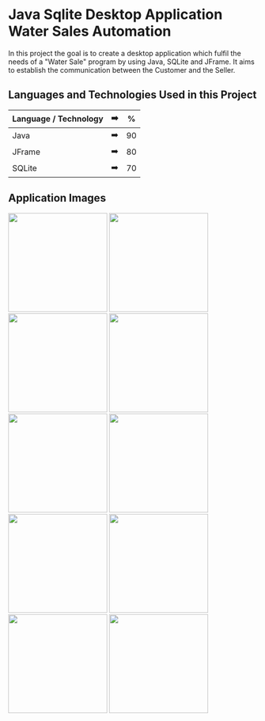 # Java Sqlite Desktop Application Water Sales Automation

In this project the goal is to create a desktop application which fulfil the needs of a "Water Sale" program by using Java, SQLite and JFrame. It aims to establish the communication between the Customer and the Seller.

## Languages and Technologies Used in this Project

| Language / Technology | :arrow_right:  |  % | 
| ------------- |:-------------:|:-------------:|
| Java | :arrow_right:  |  90 |
| JFrame | :arrow_right:  |  80 |
| SQLite | :arrow_right:  |  70 |

## Application Images

<p>
  
<a href="https://github.com/selenkosoglu/Java-Sqlite-Desktop-Application-Water-Sales/blob/main/görseller/sunum1.png" target="_blank">
<img src="https://github.com/selenkosoglu/Java-Sqlite-Desktop-Application-Water-Sales/blob/main/görseller/sunum1.png" width="200" style="max-width:100%;"></a>
  
<a href="https://github.com/selenkosoglu/Java-Sqlite-Desktop-Application-Water-Sales/blob/main/görseller/sunum2.png" target="_blank">
<img src="https://github.com/selenkosoglu/Java-Sqlite-Desktop-Application-Water-Sales/blob/main/görseller/sunum2.png" width="200" style="max-width:100%;"></a>
 
  <a href="https://github.com/selenkosoglu/Java-Sqlite-Desktop-Application-Water-Sales/blob/main/görseller/sunum3.png" target="_blank">
<img src="https://github.com/selenkosoglu/Java-Sqlite-Desktop-Application-Water-Sales/blob/main/görseller/sunum3.png" width="200" style="max-width:100%;"></a>
  <a href="https://github.com/selenkosoglu/Java-Sqlite-Desktop-Application-Water-Sales/blob/main/görseller/sunum4.png" target="_blank">
<img src="https://github.com/selenkosoglu/Java-Sqlite-Desktop-Application-Water-Sales/blob/main/görseller/sunum4.png" width="200" style="max-width:100%;"></a>
  <a href="https://github.com/selenkosoglu/Java-Sqlite-Desktop-Application-Water-Sales/blob/main/görseller/sunum5.png" target="_blank">
<img src="https://github.com/selenkosoglu/Java-Sqlite-Desktop-Application-Water-Sales/blob/main/görseller/sunum5.png" width="200" style="max-width:100%;"></a>
  <a href="https://github.com/selenkosoglu/Java-Sqlite-Desktop-Application-Water-Sales/blob/main/görseller/sunum6.png" target="_blank">
<img src="https://github.com/selenkosoglu/Java-Sqlite-Desktop-Application-Water-Sales/blob/main/görseller/sunum6.png" width="200" style="max-width:100%;"></a>
  <a href="https://github.com/selenkosoglu/Java-Sqlite-Desktop-Application-Water-Sales/blob/main/görseller/sunum7.png" target="_blank">
<img src="https://github.com/selenkosoglu/Java-Sqlite-Desktop-Application-Water-Sales/blob/main/görseller/sunum7.png" width="200" style="max-width:100%;"></a>
  <a href="https://github.com/selenkosoglu/Java-Sqlite-Desktop-Application-Water-Sales/blob/main/görseller/sunum8.png" target="_blank">
<img src="https://github.com/selenkosoglu/Java-Sqlite-Desktop-Application-Water-Sales/blob/main/görseller/sunum8.png" width="200" style="max-width:100%;"></a>
  <a href="https://github.com/selenkosoglu/Java-Sqlite-Desktop-Application-Water-Sales/blob/main/görseller/sunum9.png" target="_blank">
<img src="https://github.com/selenkosoglu/Java-Sqlite-Desktop-Application-Water-Sales/blob/main/görseller/sunum9.png" width="200" style="max-width:100%;"></a>
  <a href="https://github.com/selenkosoglu/Java-Sqlite-Desktop-Application-Water-Sales/blob/main/görseller/sunum10.png" target="_blank">
<img src="https://github.com/selenkosoglu/Java-Sqlite-Desktop-Application-Water-Sales/blob/main/görseller/sunum10.png" width="200" style="max-width:100%;"></a>

</p>
